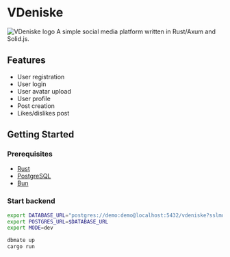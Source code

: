 # VDeniske

![VDeniske logo](https://raw.githubusercontent.com/zethange/vdeniske/refs/heads/master/frontend/public/vdeniske-big-dark.svg)
A simple social media platform written in Rust/Axum and Solid.js.

## Features

- User registration
- User login
- User avatar upload
- User profile
- Post creation
- Likes/dislikes post

## Getting Started

### Prerequisites

- [Rust](https://www.rust-lang.org/tools/install)
- [PostgreSQL](https://www.postgresql.org/download)
- [Bun](https://bun.sh)

### Start backend

```bash
export DATABASE_URL="postgres://demo:demo@localhost:5432/vdeniske?sslmode=disable"
export POSTGRES_URL=$DATABASE_URL
export MODE=dev

dbmate up
cargo run
```
